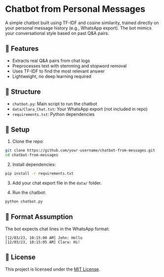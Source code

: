# Chatbot from Personal Messages

A simple chatbot built using TF-IDF and cosine similarity, trained directly on your personal message history (e.g., WhatsApp export). The bot mimics your conversational style based on past Q&A pairs.

## 🔧 Features
- Extracts real Q&A pairs from chat logs
- Preprocesses text with stemming and stopword removal
- Uses TF-IDF to find the most relevant answer
- Lightweight, no deep learning required

## 📂 Structure
- `chatbot.py`: Main script to run the chatbot
- `data/Clara_Chat.txt`: Your WhatsApp export (not included in repo)
- `requirements.txt`: Python dependencies

## 🚀 Setup

1. Clone the repo:
```bash
git clone https://github.com/your-username/chatbot-from-messages.git
cd chatbot-from-messages
```

2. Install dependencies:
```bash
pip install -r requirements.txt
```

3. Add your chat export file in the `data/` folder.

4. Run the chatbot:
```bash
python chatbot.py
```

## 💬 Format Assumption
The bot expects chat lines in the WhatsApp format:
```
[12/03/23, 10:15:00 AM] John: Hello
[12/03/23, 10:15:05 AM] Clara: Hi!
```

## 📝 License
This project is licensed under the [MIT License](./LICENSE).
